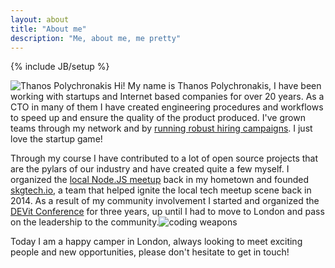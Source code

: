 ```yaml
---
layout: about
title: "About me"
description: "Me, about me, me pretty"
---
```

{% include JB/setup %}

![Thanos Polychronakis](/assets/img/thanpolas-about.jpg) Hi! My name is Thanos Polychronakis, I have been working with startups and Internet based companies for over 20 years. As a CTO in many of them I have created engineering procedures and workflows to speed up and ensure the quality of the product produced. I've grown teams through my network and by [running robust hiring campaigns](http://thanpol.as/hiring/hiring-senior-engineers). I just love the startup game!

Through my course I have contributed to a lot of open source projects that are the pylars of our industry and have created quite a few myself. I organized the [local Node.JS meetup](https://www.meetup.com/Thessaloniki-Node-js-Meetup/) back in my hometown and founded [skgtech.io](http://skgtech.io), a team that helped ignite the local tech meetup scene back in 2014. As a result of my community involvement I started and organized the [DEVit Conference](http://devitconf.org) for three years, up until I had to move to London and pass on the leadership to the community.![coding weapons](/assets/img/coding-weapons.png)

Today I am a happy camper in London, always looking to meet exciting people and new opportunities, please don't hesitate to get in touch!

